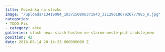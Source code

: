 ```yaml
---
title: Pozvánka na stezku
image: "/uploads/13419084_1037150806371943_3212901867026777985_n.jpg"
categories:
- TODO Fix
- category: akce
galleries: slash-news-slash-hostem-ve-starem-meste-pod-landstejnem
position: 42
date: 2016-06-14 20:14:23.000000000 Z
---
```

